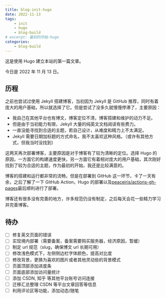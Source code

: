 ```yaml
---
title: blog-init-hugo
date: 2022-11-13
tags:
    - init
    - hugo
    - blog-build
# excerpt: 最初的开始-hugo
categories:
    - blog-build
---
```


这是使用 Hugo 建立本站的第一篇文章。

今日是 2022 年 11 月 13 日。

## 历程

之前也尝试过使用 Jekyll 搭建博客，当初因为 Jekyll 是 GitHub 推荐，同时有着庞大的用户基础，所以就选择了它。但是尝试了没多久就慢慢停滞了，主要原因：

- 我自己在其他平台也有博文，博客定位不清，博客搭建和维护的动力不足。
- 但是由于当初能力有限，Jekyll 大量的纯英文文档阅读有些费力。
- 一直没能寻找到合适的主题，若自己设计，从难度和精力上不太满足。
- Jekyll 需要日期加标题的方式命名，我不太喜欢这种风格。（或许有其他方式，但我当时没找到）

这两天再次部署博客，主要原因是对于博客有了较为清晰的定位。选择 Hugo 的原因，一方面它的构建速度更快，另一方面它有着相对庞大的用户基础，其次刚好找到了较为合适的主题，作为最初的开始，我还是比较满意的。

博客的搭建和运行都非常的流畅，但是在部署到 GitHub 这一环节，卡了一天有余，之后了解了一下 GitHub Action，Hugo 的部署以及[peaceiris/actions-gh-pages](https://github.com/peaceiris/actions-gh-pages)最后顺利进行了部署。

博客还有很多没有完善的地方，许多规范仍没有制定，之后每天会花一些精力学习并完善博客。

## 待办

- [ ] 修复英文页面的错误
- [ ] 实现境内部署（需要备案，备案需要购买服务器，经济原因，暂缓）
- [ ] 制定 url 规范（slug，确保博文 url 长期可用）
- [ ] 修改浅色模式下，左侧侧边栏字体颜色，提高对比度
- [ ] 修改背景，更换为喜欢的图片或者其他灵动些的背景模式
- [ ] 页面顶部添加进度条
- [ ] 页面底部添加访问量统计
- [ ] 添加 CSDN, 知乎 等其他平台账号访问连接
- [ ] 迁移汇总整理 CSDN 等平台文章回答等信息
- [ ] 利用评论区等功能，添加动态/随笔

<!--
Copyright © 2022,2023 [cc01cc](https://github.com/cc01cc)

本页面采用 [知识共享署名-非商业性使用 4.0 国际许可协议](http://creativecommons.org/licenses/by-nc/4.0/) 进行许可。

转载请注明原始地址：<https://github.com/cc01cc/cc01cc>
-->